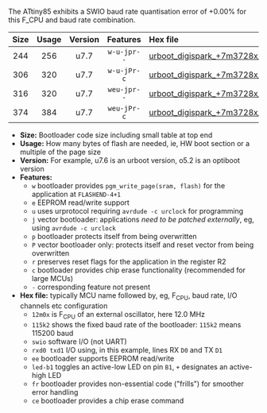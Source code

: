The ATtiny85 exhibits a SWIO baud rate quantisation error of +0.00% for this F_CPU and baud rate combination.

|Size|Usage|Version|Features|Hex file|
|:-:|:-:|:-:|:-:|:--|
|244|256|u7.7|`w-u-jpr--`|[urboot_digispark_+7m3728x_++38k4_swio_rxb4_txb3_led+b1.hex](https://raw.githubusercontent.com/stefanrueger/urboot.hex/main/boards/digispark/external_oscillator/fcpu_+7m3728x/br_++38k4/urboot_digispark_+7m3728x_++38k4_swio_rxb4_txb3_led+b1.hex)|
|306|320|u7.7|`w-u-jPr-c`|[urboot_digispark_+7m3728x_++38k4_swio_rxb4_txb3_led+b1_fr_ce.hex](https://raw.githubusercontent.com/stefanrueger/urboot.hex/main/boards/digispark/external_oscillator/fcpu_+7m3728x/br_++38k4/urboot_digispark_+7m3728x_++38k4_swio_rxb4_txb3_led+b1_fr_ce.hex)|
|316|320|u7.7|`weu-jpr--`|[urboot_digispark_+7m3728x_++38k4_swio_rxb4_txb3_ee_led+b1.hex](https://raw.githubusercontent.com/stefanrueger/urboot.hex/main/boards/digispark/external_oscillator/fcpu_+7m3728x/br_++38k4/urboot_digispark_+7m3728x_++38k4_swio_rxb4_txb3_ee_led+b1.hex)|
|374|384|u7.7|`weu-jPr-c`|[urboot_digispark_+7m3728x_++38k4_swio_rxb4_txb3_ee_led+b1_fr_ce.hex](https://raw.githubusercontent.com/stefanrueger/urboot.hex/main/boards/digispark/external_oscillator/fcpu_+7m3728x/br_++38k4/urboot_digispark_+7m3728x_++38k4_swio_rxb4_txb3_ee_led+b1_fr_ce.hex)|

- **Size:** Bootloader code size including small table at top end
- **Usage:** How many bytes of flash are needed, ie, HW boot section or a multiple of the page size
- **Version:** For example, u7.6 is an urboot version, o5.2 is an optiboot version
- **Features:**
  + `w` bootloader provides `pgm_write_page(sram, flash)` for the application at `FLASHEND-4+1`
  + `e` EEPROM read/write support
  + `u` uses urprotocol requiring `avrdude -c urclock` for programming
  + `j` vector bootloader: applications *need to be patched externally*, eg, using `avrdude -c urclock`
  + `p` bootloader protects itself from being overwritten
  + `P` vector bootloader only: protects itself and reset vector from being overwritten
  + `r` preserves reset flags for the application in the register R2
  + `c` bootloader provides chip erase functionality (recommended for large MCUs)
  + `-` corresponding feature not present
- **Hex file:** typically MCU name followed by, eg, F<sub>CPU</sub>, baud rate, I/O channels etc configuration
  + `12m0x` is F<sub>CPU</sub> of an external oscillator, here 12.0 MHz
  + `115k2` shows the fixed baud rate of the bootloader: `115k2` means 115200 baud
  + `swio` software I/O (not UART)
  + `rxd0 txd1` I/O using, in this example, lines RX `D0` and TX `D1`
  + `ee` bootloader supports EEPROM read/write
  + `led-b1` toggles an active-low LED on pin `B1`, `+` designates an active-high LED
  + `fr` bootloader provides non-essential code ("frills") for smoother error handling
  + `ce` bootloader provides a chip erase command

